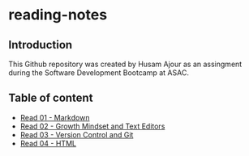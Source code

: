 # reading-notes

## Introduction

This Github repository was created by Husam Ajour as an assingment during the Software Development Bootcamp at ASAC.

## Table of content

- [Read 01 - Markdown](read-01.md)
- [Read 02 - Growth Mindset and Text Editors](read-02.md)
- [Read 03 - Version Control and Git](read-03.md)
- [Read 04 - HTML](read-04.md)